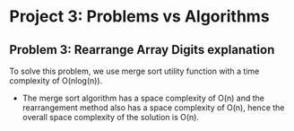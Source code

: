 # Project 3: Problems vs Algorithms

## Problem 3: Rearrange Array Digits explanation 

To solve this problem, we use merge sort utility function with a time complexity of O(nlog(n)).

- The merge sort algorithm has a space complexity of O(n) and the rearrangement method also has a space complexity of O(n), hence the overall space complexity of the solution is O(n).
